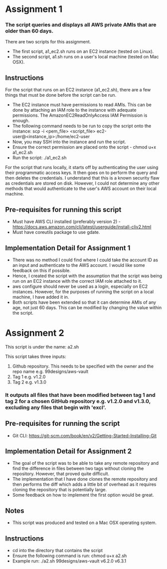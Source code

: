 # Assignment 1

### The script queries and displays all AWS private AMIs that are older than 60 days. 

There are two scripts for this assignment. 
- The first script, a1_ec2.sh runs on an EC2 instance (tested on Linux).
- The second script, a1.sh runs on a user's local machine (tested on Mac OSX).

## Instructions
For the script that runs on an EC2 instance (a1_ec2.sh), there are a few things that must be done before the script can be run.
- The EC2 instance must have permissions to read AMIs. This can be done by attaching an IAM role to the instance with adequate permissions. The AmazonEC2ReadOnlyAccess IAM Permission is enough.
- The following command needs to be run to copy the script onto the instance: scp -i <pem_file> <script_file> ec2-user@<instance_ip>:/home/ec2-user
- Now, you may SSH into the instance and run the script.
- Ensure the correct permission are placed onto the script - chmod u+x a1_ec2.sh
- Run the script: ./a1_ec2.sh


For the script that runs locally, it starts off by authenticating the user using their programmatic access keys. It then goes on to perform the query and then deletes the credentials. I understand that this is a known security flaw as credentials are stored on disk. However, I could not determine any other methods that would authenticate to the user's AWS account on their local machine.

## Pre-requisites for running this script
- Must have AWS CLI installed (preferably version 2) - https://docs.aws.amazon.com/cli/latest/userguide/install-cliv2.html
- Must have coreutils package to use gdate.

## Implementation Detail for Assignment 1
- There was no method I could find where I could take the account ID as an input and authenticate to the AWS account. I would like some feedback on this if possible.
- Hence, I created the script with the assumption that the script was being run on an EC2 instance with the correct IAM role attached to it.
- aws configure should never be used as a login, especially on EC2 instances. However, for the purposes of running the script on a local machine, I have added it in.
- Both scripts have been extended so that it can determine AMIs of any age, not just 60 days. This can be modified by changing the value within the script.




# Assignment 2

This script is under the name: a2.sh

This script takes three inputs:
1. Github repository. This needs to be specified with the owner and the repo name e.g. 99designs/aws-vault
2. Tag 1 e.g. v1.2.0
3. Tag 2 e.g. v1.3.0

### It outputs all files that have been modified between tag 1 and tag 2 for a chosen GitHub repository e.g. v1.2.0 and v1.3.0, excluding any files that begin with 'excl'.

## Pre-requisites for running the script
- Git CLI: https://git-scm.com/book/en/v2/Getting-Started-Installing-Git

## Implementation Detail for Assignment 2
- The goal of the script was to be able to take any remote repository and find the difference in files between two tags without cloning the repository. However, that proved quite difficult.
- The implementation that I have done clones the remote repository and then performs the diff which adds a little bit of overhead as it requires cloning the repository that is potentially large.
- Some feedback on how to implement the first option would be great.

## Notes
- This script was produced and tested on a Mac OSX operating system. 

## Instructions 
- cd into the directory that contains the script
- Ensure the following command is run: chmod u+x a2.sh
- Example run: ./a2.sh 99designs/aws-vault v6.2.0 v6.3.1
 


